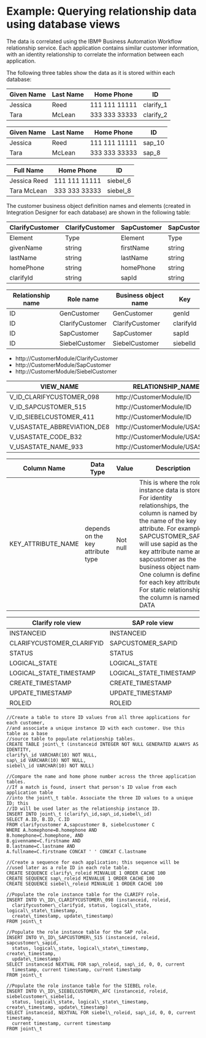 <!-- image -->

# Example: Querying relationship data using database views

The data is correlated using the IBM® Business Automation Workflow relationship
service. Each application contains similar customer information, with
an identity relationship to correlate the information between each
application.

The following three tables show the data as it is stored within
each database:

| Given Name   | Last Name   | Home Phone    | ID        |
|--------------|-------------|---------------|-----------|
| Jessica      | Reed        | 111 111 11111 | clarify\_1 |
| Tara         | McLean      | 333 333 33333 | clarify\_2 |

| Given Name   | Last Name   | Home Phone    | ID     |
|--------------|-------------|---------------|--------|
| Jessica      | Reed        | 111 111 11111 | sap\_10 |
| Tara         | McLean      | 333 333 33333 | sap\_8  |

| Full Name    | Home Phone    | ID       |
|--------------|---------------|----------|
| Jessica Reed | 111 111 11111 | siebel\_6 |
| Tara McLean  | 333 333 33333 | siebel\_8 |

The customer business object definition names and elements (created
in Integration Designer for
each database) are shown in the following table:

| ClarifyCustomer   | ClarifyCustomer   | SapCustomer   | SapCustomer   | SiebelCustomer   | SiebelCustomer   |
|-------------------|-------------------|---------------|---------------|------------------|------------------|
| Element           | Type              | Element       | Type          | Element          | Type             |
| givenName         | string            | firstName     | string        | fullName         | string           |
| lastName          | string            | lastName      | string        |                  |                  |
| homePhone         | string            | homePhone     | string        | homePhone        | string           |
| clarifyId         | string            | sapId         | string        | siebelId         | string           |

| Relationship name   | Role name       | Business object name   | Key       |
|---------------------|-----------------|------------------------|-----------|
| ID                  | GenCustomer     | GenCustomer            | genId     |
| ID                  | ClarifyCustomer | ClarifyCustomer        | clarifyId |
| ID                  | SapCustomer     | SapCustomer            | sapId     |
| ID                  | SiebelCustomer  | SiebelCustomer         | siebelId  |

- http://CustomerModule/ClarifyCustomer
- http://CustomerModule/SapCustomer
- http://CustomerModule/SiebelCustomer

| VIEW\_NAME                   | RELATIONSHIP\_NAME              | ROLE\_NAME                             |
|-----------------------------|--------------------------------|---------------------------------------|
| V\_ID\_CLARIFYCUSTOMER\_098    | http://CustomerModule/ID       | http://CustomerModule/ClarifyCustomer |
| V\_ID\_SAPCUSTOMER\_515        | http://CustomerModule/ID       | http://CustomerModule/SapCustomer     |
| V\_ID\_SIEBELCUSTOMER\_411     | http://CustomerModule/ID       | http://CustomerModule/SiebelCustomer  |
| V\_USASTATE\_ABBREVIATION\_DE8 | http://CustomerModule/USASTATE | http://CustomerModule/Abbreviation    |
| V\_USASTATE\_CODE\_B32         | http://CustomerModule/USASTATE | http://CustomerModule/Code            |
| V\_USASTATE\_NAME\_933         | http://CustomerModule/USASTATE | http://CustomerModule/FullName        |

| Column Name        | Data Type                         | Value    | Description                                                                                                                                                                                                                                                                                                                                             |
|--------------------|-----------------------------------|----------|---------------------------------------------------------------------------------------------------------------------------------------------------------------------------------------------------------------------------------------------------------------------------------------------------------------------------------------------------------|
| KEY\_ATTRIBUTE\_NAME | depends on the key attribute type | Not null | This is where the role instance data is stored. For identity relationships, the column is named by the name of the key attribute. For example, SAPCUSTOMER\_SAPID will use sapid as the key attribute name and sapcustomer as the business object name. One column is defined for each key attribute. For static relationships, the column is named DATA |

| Clarify role view         | SAP role view           | Siebel role view        |
|---------------------------|-------------------------|-------------------------|
| INSTANCEID                | INSTANCEID              | INSTANCEID              |
| CLARIFYCUSTOMER\_CLARIFYID | SAPCUSTOMER\_SAPID       | SIEBELCUSTOMER\_SIEBELID |
| STATUS                    | STATUS                  | STATUS                  |
| LOGICAL\_STATE             | LOGICAL\_STATE           | LOGICAL\_STATE           |
| LOGICAL\_STATE\_TIMESTAMP   | LOGICAL\_STATE\_TIMESTAMP | LOGICAL\_STATE\_TIMESTAMP |
| CREATE\_TIMESTAMP          | CREATE\_TIMESTAMP        | CREATE\_TIMESTAMP        |
| UPDATE\_TIMESTAMP          | UPDATE\_TIMESTAMP        | UPDATE\_TIMESTAMP        |
| ROLEID                    | ROLEID                  | ROLEID                  |

```
//Create a table to store ID values from all three applications for each customer, 
//and associate a unique instance ID with each customer. Use this table as a base 
//source table to populate relationship tables.
CREATE TABLE joint\_t (instanceid INTEGER NOT NULL GENERATED ALWAYS AS IDENTITY,
clarify\_id VARCHAR(10) NOT NULL,
sap\_id VARCHAR(10) NOT NULL,
siebel\_id VARCHAR(10) NOT NULL)

//Compare the name and home phone number across the three application tables. 
//If a match is found, insert that person's ID value from each application table 
//into the joint\_t table. Associate the three ID values to a unique ID; this 
//ID will be used later as the relationship instance ID. 
INSERT INTO joint\_t (clarify\_id,sap\_id,siebel\_id)
SELECT A.ID, B.ID, C.ID
FROM clarifycustomer A,sapcustomer B, siebelcustomer C
WHERE A.homephone=B.homephone AND
B.homephone=C.homephone, AND
B.givenname=C.firstname AND
B.lastname=C.lastname AND 
A.fullname=C.firstname CONCAT ' ' CONCAT C.lastname

//Create a sequence for each application; this sequence will be 
//used later as a role ID in each role table.
CREATE SEQUENCE clarify\_roleid MINVALUE 1 ORDER CACHE 100
CREATE SEQUENCE sap\_roleid MINVALUE 1 ORDER CACHE 100
CREATE SEQUENCE siebel\_roleid MINVALUE 1 ORDER CACHE 100

//Populate the role instance table for the CLARIFY role.
INSERT INTO V\_ID\_CLARIFYCUSTOMER\_098 (instanceid, roleid,
  clarifycustomer\_clarifyid, status, logical\_state, logical\_state\_timestamp,
  create\_timestamp, update\_timestamp)
FROM joint\_t

//Populate the role instance table for the SAP role.
INSERT INTO V\_ID\_SAPCUSTOMER\_515 (instanceid, roleid, sapcustomer\_sapid,
  status, logical\_state, logical\_state\_timestamp, create\_timestamp,
  update\_timestamp)
SELECT instanceid NEXTVAL FOR sap\_roleid, sap\_id, 0, 0, current
  timestamp, current timestamp, current timestamp
FROM joint\_t

//Populate the role instance table for the SIEBEL role.
INSERT INTO V\_ID\_SIEBELCUSTOMER\_AFC (instanceid, roleid, siebelcustomer\_siebelid,
  status, logical\_state, logical\_state\_timestamp, create\_timestamp, update\_timestamp)
SELECT instanceid, NEXTVAL FOR siebel\_roleid, sap\_id, 0, 0, current timestamp,
  current timestamp, current timestamp
FROM joint\_t
```